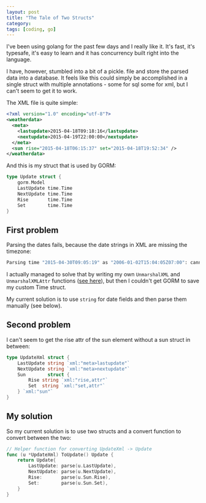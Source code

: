 ```yaml
---
layout: post
title: "The Tale of Two Structs"
category:
tags: [coding, go]
---
```



I've been using golang for the past few days and I really like it. It's fast,
it's typesafe, it's easy to learn and it has concurrency built right into the language.

I have, however, stumbled into a bit of a pickle. file and store the parsed data into a database. It feels like this could simply
be accomplished in a single struct with multiple annotations - some for sql
some for xml, but I can't seem to get it to work.

The XML file is quite simple:

```xml
<?xml version="1.0" encoding="utf-8"?>
<weatherdata>
  <meta>
    <lastupdate>2015-04-18T09:18:16</lastupdate>
    <nextupdate>2015-04-19T22:00:00</nextupdate>
  </meta>
  <sun rise="2015-04-18T06:15:37" set="2015-04-18T19:52:34" />
</weatherdata>
```

And this is my struct that is used by GORM:

```go
type Update struct {
	gorm.Model
	LastUpdate time.Time
	NextUpdate time.Time
	Rise       time.Time
	Set        time.Time
}
```

## First problem

Parsing the dates fails, because the date strings in XML
are missing the timezone:

```bash
Parsing time "2015-04-30T09:05:19" as "2006-01-02T15:04:05Z07:00": cannot parse "" as "Z07:00"
```

I actually managed to solve that by writing my own `UnmarshalXML` and `UnmarshalXMLAttr`
functions ([see here](https://github.com/Smotko/wave-watcher/commit/af24a2e2fc0121e958008fcac36b74c6257d7d81#diff-9598cdbea8bfe979f70803194f8dec94R54)), but then I couldn't get GORM to save my custom Time struct.

My current solution is to use `string` for date fields and then parse them manually (see below).

## Second problem

I can't seem to get the rise attr of the sun element without a sun struct in between:

```go
type UpdateXml struct {
	LastUpdate string `xml:"meta>lastupdate"`
	NextUpdate string `xml:"meta>nextupdate"`
	Sun        struct {
		Rise string `xml:"rise,attr"`
		Set  string `xml:"set,attr"`
	} `xml:"sun"`
}
```

## My solution

So my current solution is to use two structs and a convert function to convert
between the two:

```go
// Helper function for converting UpdateXml -> Update
func (u *UpdateXml) ToUpdate() Update {
	return Update{
		LastUpdate: parse(u.LastUpdate),
		NextUpdate: parse(u.NextUpdate),
		Rise:       parse(u.Sun.Rise),
		Set:        parse(u.Sun.Set),
	}
}
```
